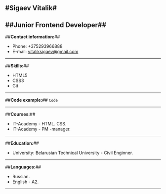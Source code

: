  #**Sigaev Vitalik**#
--- 
##**Junior Frontend Developer**##
---
##**Contact information:**##
* Phone: +375293966888
* E-mail: vitaliksigaev@gmail.com
---
##**Skills:**##
* HTML5 
* CSS3
* Git
---
##**Code example:**##
`Code`

---
##**Courses:**##
* IT-Academy - HTML. CSS.
* IT-Academy - PM -manager.
---
##**Education:**##
* University: Belarusian Technical University - Civil  Enginner.
---
##**Languages:**##
* Russian.
* English - A2.
---



